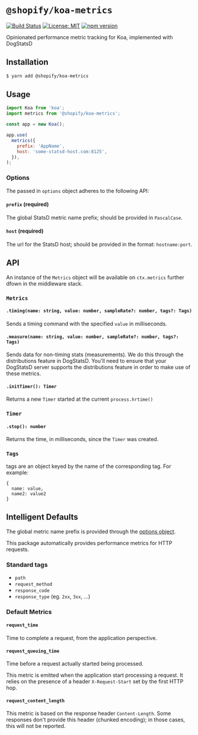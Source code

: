 # `@shopify/koa-metrics`

[![Build Status](https://travis-ci.org/Shopify/quilt.svg?branch=master)](https://travis-ci.org/Shopify/quilt)
[![License: MIT](https://img.shields.io/badge/License-MIT-green.svg)](LICENSE.md) [![npm version](https://badge.fury.io/js/%40shopify%2Fkoa-metrics.svg)](https://badge.fury.io/js/%40shopify%2Fkoa-metrics.svg)

Opinionated performance metric tracking for Koa, implemented with DogStatsD

## Installation

```bash
$ yarn add @shopify/koa-metrics
```

## Usage

```javascript
import Koa from 'koa';
import metrics from '@shopify/koa-metrics';

const app = new Koa();

app.use(
  metrics({
    prefix: 'AppName',
    host: 'some-statsd-host.com:8125',
  }),
);
```

### Options

The passed in `options` object adheres to the following API:

#### `prefix` (required)

The global StatsD metric name prefix; should be provided in `PascalCase`.

#### `host` (required)

The url for the StatsD host; should be provided in the format: `hostname:port`.

## API

An instance of the `Metrics` object will be available on `ctx.metrics` further dfown in the middleware stack.

### `Metrics`

#### `.timing(name: string, value: number, sampleRate?: number, tags?: Tags)`

Sends a timing command with the specified `value` in milliseconds.

#### `.measure(name: string, value: number, sampleRate?: number, tags?: Tags)`

Sends data for non-timing stats (measurements). We do this through the distributions feature in DogStatsD. You'll need to ensure that your DogStatsD server supports the distributions feature in order to make use of these metrics.

#### `.initTimer(): Timer`

Returns a new `Timer` started at the current `process.hrtime()`

### `Timer`

#### `.stop(): number`

Returns the time, in milliseconds, since the `Timer` was created.

### `Tags`

tags are an object keyed by the name of the corresponding tag. For example:

```
{
  name: value,
  name2: value2
}
```

## Intelligent Defaults

The global metric name prefix is provided through the [options object](#options).

This package automatically provides performance metrics for HTTP requests.

### Standard tags

- `path`
- `request_method`
- `response_code`
- `response_type` (eg. `2xx`, `3xx`, ...)

### Default Metrics

#### `request_time`

Time to complete a request, from the application perspective.

#### `request_queuing_time`

Time before a request actually started being processed.

This metric is emitted when the application start processing a request. It relies on the presence of a header `X-Request-Start` set by the first HTTP hop.

#### `request_content_length`

This metric is based on the response header `Content-Length`. Some responses don't provide this header (chunked encoding); in those cases, this will not be reported.
